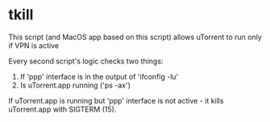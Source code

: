 # tkill

This script (and MacOS app based on this script) allows uTorrent to run only if VPN is active

Every second script's logic checks two things:
1. If 'ppp' interface is in the output of 'ifconfig -lu'
2. Is uTorrent.app running ('ps -ax')

If uTorrent.app is running but 'ppp' interface is not active - it kills uTorrent.app with SIGTERM (15).
